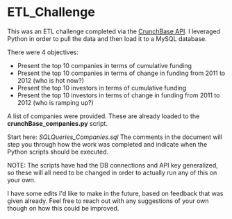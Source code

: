 ETL_Challenge
=============

This was an ETL challenge completed via the [CrunchBase API](http://developer.crunchbase.com). I leveraged Python in order to pull the data and then load it to a MySQL database.

There were 4 objectives:
- Present the top 10 companies in terms of cumulative funding 
- Present the top 10 companies in terms of change in funding from 2011 to 2012 (who is hot now?)
- Present the top 10 investors in terms of cumulative funding
- Present the top 10 investors in terms of change in funding from 2011 to 2012 (who is ramping up?)

A list of companies were provided. These are already loaded to the __crunchBase_companies.py__ script.

Start here: _SQLQueries_Companies.sql_
The comments in the document will step you through how the work was completed and indicate when the Python scripts should be executed.

NOTE: The scripts have had the DB connections and API key generalized, so these will all need to be changed in order to actually run any of this on your own.

I have some edits I'd like to make in the future, based on feedback that was given already. Feel free to reach out with any suggestions of your own though on how this could be improved.